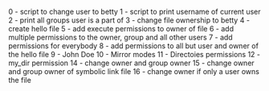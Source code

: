 0 - script to change user to betty
1 - script to print username of current user
2 - print all groups user is a part of
3 - change file ownership to betty
4 - create hello file
5 - add execute permissions to owner of file
6 - add multiple permissions to the owner, group and all other users
7 - add permissions for everybody
8 - add permissions to all but user and owner of the hello file
9 - John Doe
10 - Mirror modes
11 - Directoies permissions
12 - my_dir permission
14 - change owner and group owner
15 - change owner and group owner of symbolic link file
16 - change owner if only a user owns the file
